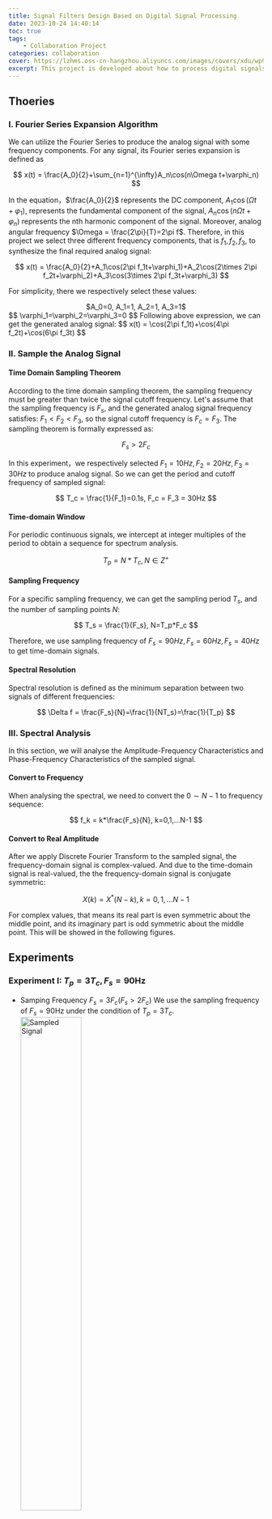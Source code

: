 ```yaml
---
title: Signal Filters Design Based on Digital Signal Processing
date: 2023-10-24 14:40:14
toc: true
tags:
    - Collaboration Project
categories: collaboration
cover: https://lzhms.oss-cn-hangzhou.aliyuncs.com/images/covers/xdu/wp9391562-music-wave-wallpapers.jpg
excerpt: This project is developed about how to process digital signals perfectly and design very useful signal filters.
---
```

## Thoeries

### I. Fourier Series Expansion Algorithm

We can utilize the Fourier Series to produce the analog signal with some frequency components. For any signal, its Fourier series expansion is defined as

$$
x(t) = \frac{A_0}{2}+\sum_{n=1}^{\infty}A_n\cos(n\Omega t+\varphi_n)
$$

In the equation，$\frac{A_0}{2}$ represents the DC component, $A_1\cos(\Omega t+\varphi_1)$, represents the fundamental component of the signal, $A_n\cos(n\Omega t+\varphi_n)$ represents the nth harmonic component of the signal. Moreover, analog angular frequency $\Omega = \frac{2\pi}{T}=2\pi f$.
Therefore, in this project we select three different frequency components, that is $f_1, f_2, f_3$, to synthesize the final required analog signal:

$$
x(t) = \frac{A_0}{2}+A_1\cos(2\pi f_1t+\varphi_1)+A_2\cos(2\times 2\pi f_2t+\varphi_2)+A_3\cos(3\times 2\pi f_3t+\varphi_3)
$$

For simplicity, there we respectively select these values:

<center>$A_0=0, A_1=1, A_2=1, A_3=1$</center>
$$
\varphi_1=\varphi_2=\varphi_3=0
$$
Following above expression, we can get the generated analog signal:
$$
x(t) = \cos(2\pi f_1t)+\cos(4\pi f_2t)+\cos(6\pi f_3t)
$$

### II. Sample the Analog Signal

#### Time Domain Sampling Theorem

According to the time domain sampling theorem, the sampling frequency must be greater than twice the signal cutoff frequency.
Let's assume that the sampling frequency is $F_s$, and the generated analog signal frequency satisfies: $F_1<F_2<F_3$, so the signal cutoff frequency is $F_c = F_3$. The sampling theorem is formally expressed as:

$$
F_s > 2F_c
$$

In this experiment，we respectively selected $F_1=10Hz, F_2=20Hz, F_3=30Hz$ to produce analog signal. So we can get the period and cutoff frequency of sampled signal:

$$
T_c = \frac{1}{F_1}=0.1s, F_c = F_3 = 30Hz
$$

#### Time-domain Window

For periodic continuous signals, we intercept at integer multiples of the period to obtain a sequence for spectrum analysis.

$$
T_p=N*T_c, N\in Z^+
$$

#### Sampling Frequency

For a specific sampling frequency, we can get the sampling period $T_s$, and the number of sampling points $N$:

$$
T_s = \frac{1}{F_s}, N=T_p*F_c
$$

Therefore, we use sampling frequency of $F_s=90Hz, F_s=60Hz, F_s=40Hz$ to get time-domain signals.

#### Spectral Resolution

Spectral resolution is defined as the minimum separation between two signals of different frequencies:

$$
\Delta f = \frac{F_s}{N}=\frac{1}{NT_s}=\frac{1}{T_p}
$$

### III. Spectral Analysis

In this section, we will analyse the Amplitude-Frequency Characteristics and Phase-Frequency Characteristics of the sampled signal.

#### Convert to Frequency

When analysing the spectral, we need to convert the $0\sim N-1$ to frequency sequence:

$$
f_k = k*\frac{F_s}{N}, k=0,1,...N-1
$$

#### Convert to Real Amplitude

After we apply Discrete Fourier Transform to the sampled signal, the frequency-domain signal is complex-valued. And due to the time-domain signal is real-valued, the the frequency-domain signal is conjugate symmetric:

$$
X(k) = X^*(N-k), k=0,1,...N-1
$$

For complex values, that means its real part is even symmetric about the middle point, and its imaginary part is odd symmetric about the middle point. This will be showed in the following figures.

## Experiments

### Experiment I: $T_p=3T_c, F_s=90$Hz

+ Samping Frequency $F_s = 3F_c(F_s > 2F_c)$
  We use the sampling frequency of $F_s=90$Hz under the condition of $T_p=3T_c$.
  <img src="https://cdn.jsdelivr.net/gh/LZHMS/picx-images-hosting@master/EBlog/Courses/Np3_90Hz_Sampling.qkarodnm2tc.png" alt="Sampled Signal" width="50%"/>
  <img src="https://cdn.jsdelivr.net/gh/LZHMS/picx-images-hosting@master/EBlog/Courses/Np3_90Hz_DFT.1oearbvg9zq8.webp" alt="Spectral Analysis Graph" width="50%"/>
+ Conclusions
  The sampling frequency satisfies the Time Domain Sampling Theorem so we can see there is no overlap in frequency domain about the amplitude-frequency characteristic. And when $f=10$Hz, $f=20$Hz, $f=30$Hz, we can get the amplitude very close to $1$ which is us defined in analop signal.

### Experiment II: $T_p=3T_c, F_s=60$Hz

+ Samping Frequency $F_s = 2F_c(F_s = 2F_c)$
  We use the sampling frequency of $F_s=60$Hz under the condition of $T_p=3T_c$.
  <img src="https://cdn.jsdelivr.net/gh/LZHMS/picx-images-hosting@master/EBlog/Courses/Np3_60Hz_Sampling.6gd816c8cxg0.png" alt="Sampled Signal" width="50%"/>
  <img src="https://cdn.jsdelivr.net/gh/LZHMS/picx-images-hosting@master/EBlog/Courses/Np3_60Hz_DFT.57gxppdnrrg0.webp" alt="Spectral Analysis Graph" width="50%"/>
+ Conclusions
  The sampling frequency equals the threhold of Time Domain Sampling Theorem so we can easily see that it will just become overlapping in frequency domain. And when $f=30$Hz that is also $F_s/2$ point, we can get this point very close to its symmetric frequency point.

### Experiment III: $T_p=3T_c, F_s=40$Hz

+ Samping Frequency $F_s = \frac{4}{3}F_c(F_s < 2F_c)$
  We use the sampling frequency of $F_s=40$Hz under the condition of $T_p=3T_c$.
  <img src="https://cdn.jsdelivr.net/gh/LZHMS/picx-images-hosting@master/EBlog/Courses/Np3_40Hz_Sampling.48kfqsokcha0.webp" alt="Sampled Signal" width="50%"/>
  <img src="https://cdn.jsdelivr.net/gh/LZHMS/picx-images-hosting@master/EBlog/Courses/Np3_40Hz_DFT.kf1tgvtvhgg.webp" alt="Spectral Analysis Graph" width="50%"/>
+ Conclusions
  The sampling frequency do not equal the Time Domain Sampling Theorem so we can obviously see that it has discarded the third frequency $f=30$Hz, which is caused by overlapping in frequency domain.

Note: in order to clearly analyse spectral of sampled signal, we also select the Time-domain Window of $T_p=50T_c$ to conduct experiments.

## Results

<img src="https://cdn.jsdelivr.net/gh/LZHMS/picx-images-hosting@master/EBlog/Courses/2.tnk4hwphuh.webp"/>

## Codes

```matlab main
%% Project Introduction:
%   This project is developed to design some signal filters based on digital
% signal processing.
clear, close all;
%% Produce and sample digital signal
f1 = 10;
f2 = 20;
f3 = 30;    % so the fc = f3 = 30Hz
Np = 50;          % number of periods for time-domain window
%% Experiment 1 (Choosing samling frequency fs = 3fc (fs > 2fs))
fs1 = 90;          % sampling frequency
xn1 = ProduceSamplingSignal(f1, f2, f3, fs1, Np, 'Sampling Analog Signal(fs = 3fc)');
DFTAnalysis(xn1, fs1, 'Frequency Response Characteristics(fs = 3fc)');

%% Experiment 2 (Choosing samling frequency fs = 2fc)
fs2 = 60;          % sampling frequency
xn2 = ProduceSamplingSignal(f1, f2, f3, fs2, Np, 'Sampling Analog Signal(fs = 2fc)');
DFTAnalysis(xn2, fs2, 'Frequency Response Characteristics(fs = 2fc)');

%% Experiment 3 (Choosing samling frequency fs < 2fc)
fs3 = 40;          % sampling frequency
xn3 = ProduceSamplingSignal(f1, f2, f3, fs3, Np, 'Sampling Analog Signal(fs < 2fc)');
DFTAnalysis(xn3, fs3, 'Frequency Response Characteristics(fs < 2fc)');

%% Experiment Description
% Experiment 4-7: Design a digital filter respectively with band pass, high
% pass, low pass, band stop based on ellipord.
%% Experiment 4: Design a digital filter with band pass using ellipord
fpl = 15; fpu=25; fsl=13; fsu=28;
rp = 1;           
rs = 40;
ellipBandPass(fpl, fpu, fsl, fsu, rp, rs, xn1, fs1, f1, Np, 'Digital Filter With Band Pass Using Ellipord(fs = 3fc)');
ellipBandPass(fpl, fpu, fsl, fsu, rp, rs, xn2, fs2, f1, Np, 'Digital Filter With Band Pass Using Ellipord(fs = 2fc)');
ellipBandPass(8, 10, 6, 12, rp, rs, xn3, fs3, f1, Np, 'Digital Filter With Band Pass Using Ellipord(fs < 2fc)');

%% Experiment 5: Design a digital filter with high pass using ellipord
fpz = 16; fsz = 13;
rp = 1;           
rs = 40;
ellipHighPass(fpz, fsz, rp, rs, xn1, fs1, f1, Np, 'Digital Filter With High Pass Using Ellipord(fs = 3fc)');
ellipHighPass(fpz, fsz, rp, rs, xn2, fs2, f1, Np, 'Digital Filter With High Pass Using Ellipord(fs = 2fc)');
ellipHighPass(15, 12, rp, rs, xn3, fs3, f1, Np, 'Digital Filter With High Pass Using Ellipord(fs < 2fc)');

%% Experiment 6: Design a digital filter with low pass using ellipord
fpz = 23; fsz=28; 
rp = 1;           
rs = 40;
ellipLowPass(fpz, fsz, rp, rs, xn1, fs1, f1, Np, 'Digital Filter With Low Pass Using Ellipord(fs = 3fc)');
ellipLowPass(fpz, fsz, rp, rs, xn2, fs2, f1, Np, 'Digital Filter With Low Pass Using Ellipord(fs = 2fc)');
ellipLowPass(12, 15, rp, rs, xn3, fs3, f1, Np, 'Digital Filter With Low Pass Using Ellipord(fs < 2fc)');

%% Experiment 7: Design a digital filter with band stop using ellipord
fpl = 15; fpu=25; fsl=17; fsu=22;
rp = 1;           
rs = 40;
ellipBandStop(fpl, fpu, fsl, fsu, rp, rs, xn1, fs1, f1, Np, 'Digital Filter With Band Stop Using Ellipord(fs = 3fc)');
ellipBandStop(fpl, fpu, fsl, fsu, rp, rs, xn2, fs2, f1, Np, 'Digital Filter With Band Stop Using Ellipord(fs = 2fc)');
ellipBandStop(5, 17, 8, 12, rp, rs, xn3, fs3, f1, Np, 'Digital Filter With Band Stop Using Ellipord(fs < 2fc)');

%% Experiment Description
% Experiment 8-11: Design a digital filter respectively with high pass, low
% pass, band pass, band stop based on hamming window.
%% Experiment 8: Design a digital filter with high pass using hamming window
fpz = 16; fsz = 13;
firlHighPass(fpz, fsz, xn1, fs1, f1, Np, 'Digital Filter With High Pass Using Hamming Window(fs = 3fc)');
firlHighPass(fpz, fsz, xn2, fs2, f1, Np, 'Digital Filter With High Pass Using Hamming Window(fs = 2fc)');
firlHighPass(15, 12, xn3, fs3, f1, Np, 'Digital Filter With High Pass Using Hamming Window(fs < 2fc)');
%% Experiment 9: Design a digital filter with low pass using hamming window
fpz = 23; fsz = 28;
firlLowPass(fpz, fsz, xn1, fs1, f1, Np, 'Digital Filter With Low Pass Using Hamming Window(fs = 3fc)');
firlLowPass(fpz, fsz, xn2, fs2, f1, Np, 'Digital Filter With Low Pass Using Hamming Window(fs = 2fc)');
firlLowPass(13, 17, xn3, fs3, f1, Np, 'Digital Filter With Low Pass Using Hamming Window(fs < 2fc)');
%% Experiment 10: Design a digital filter with band pass using hamming window
fpl = 15; fpu = 25;
firlBandPass(fpl, fpu, xn1, fs1, f1, Np, 'Digital Filter With Band Pass Using Hamming Window(fs = 3fc)');
firlBandPass(fpl, fpu, xn2, fs2, f1, Np, 'Digital Filter With Band Pass Using Hamming Window(fs = 2fc)');
firlBandPass(7, 15, xn3, fs3, f1, Np, 'Digital Filter With Band Pass Using Hamming Window(fs < 2fc)');
%% Experiment 11: Design a digital filter with band stop using hamming window
fsl = 15; fsu = 25;
firlBandStop(fsl, fsu, xn1, fs1, f1, Np, 'Digital Filter With Band Stop Using Hamming Window(fs = 3fc)');
firlBandStop(fsl, fsu, xn2, fs2, f1, Np, 'Digital Filter With Band Stop Using Hamming Window(fs = 2fc)');
firlBandStop(7, 15, xn3, fs3, f1, Np, 'Digital Filter With Band Band Stop Hamming Window(fs < 2fc)');
```

```matlab ProduceSamplingSignal
function xn = ProduceSamplingSignal(f1, f2, f3, fs, Np, Alltitle)
% Function Description: 
%        We want to make a digital signal composed of three frequency
%        components and sample the produced signal.
% Inputs: 
%        f1, f2, f3: means our selected frequency components, fs
%            represents the sampling frequency.
%        Np: means the number of periods.
% Outputs:
%        xn: represents the sampled signal.

    period = 1/f1;        % the period of analog signal(assuming f1 is the minimal)
    T = Np*period;         % sampling time-domain window(several periods)
    Ts = 1 / fs;          % sampling timestep
    t = 0: Ts : T;       % samping sequence of discrete sampling points
    % t = 0: 0.0001: T;     % analog time sequence

    % Step I: Produce digital signal
    xt = cos(2*pi*f1*t) + cos(2*pi*f2*t) + cos(2*pi*f3*t);
    % Step II: Sample produced signal
    xn = cos(2*pi*f1*t) + cos(2*pi*f2*t) + cos(2*pi*f3*t);

    % Step III: Visualize produced signal and sampled signal
    figure('Position', [210, 80, 950, 750]);
    subplot(2, 1, 1);
    plot(t, xt);
    title('Time-domain signal $x(t)$', 'Interpreter', 'latex', 'FontSize', 12);
    xlabel('$t/s$', 'Interpreter', 'latex', 'FontSize', 12);
    ylabel('Amplitude', 'Interpreter', 'latex', 'FontSize', 12);
    ylim([-2.5, 3.5]);
    grid on

    subplot(2, 1, 2);
    stem(t, xn);
    title('Time-domain sampled signal $x(n)$', 'Interpreter', 'latex', 'FontSize', 12);
    ylabel('Amplitude', 'Interpreter', 'latex', 'FontSize', 12);
    xlabel('$t/s$', 'Interpreter', 'latex', 'FontSize', 12);
    ylim([-2.5, 3.5]);
    grid on
    sgtitle(Alltitle, 'FontName', 'Times New Roman', 'FontSize', 14);
end
```

```matlab DFTAnalysis
function DFTAnalysis(xn, fs, Alltitle)
% Function Description:
%       This function calculates the DFT[x(n)] and do spectral analysis.
% Inputs:
%       xn: digital discrete signal
%       fs: sampling frequency
% Outputs:
%       No return

    N = length(xn);    % number of sampling points
    df = fs / N;       % spectral resolution
    f1 = (0:N-1)*df;    % tranverse to the frequncy sequence
    f2 =  2*(0:N-1)/N;
    % DFT using FFT algorithm
    Xk = fft(xn, N);   
    % Tranverse to the real amplitude
    RM = 2*abs(Xk)/N;
    Angle = angle(Xk);

    figure('Position', [210, 80, 950, 750]);
    % Amplitude-Frequency Characteristics
    subplot(4,1,1);
    stem(f1, RM,'.');
    title('Amplitude-Frequency Characteristics', 'Interpreter', 'latex', 'FontSize', 12);
    xlabel('$f$/Hz', 'Interpreter', 'latex', 'FontSize', 12);
    ylabel('Amplitude', 'Interpreter', 'latex', 'FontSize', 12);
    grid on;
  
    % Phase-Frequency Characteristics
    subplot(4,1,2);
    stem(f1, Angle,'.'); 
    line([(N-1)*df, 0],[0,0]);
    title('Phase-Frequency Characteristics', 'Interpreter', 'latex', 'FontSize', 12);
    xlabel('$f$/Hz', 'Interpreter', 'latex', 'FontSize', 12);
    ylabel('Phase', 'Interpreter', 'latex', 'FontSize', 12);
    grid on;

    % Amplitude-Frequency Characteristics
    subplot(4,1,3);
    plot(f2, abs(Xk));
    title('Amplitude-Frequency Characteristics', 'Interpreter', 'latex', 'FontSize', 12);
    xlabel('\omega/\pi', 'FontSize', 12);
    ylabel('Amplitude', 'Interpreter', 'latex', 'FontSize', 12);
    grid on;
  
    % Phase-Frequency Characteristics
    subplot(4,1,4);
    plot(f2, Angle);
    title('Phase-Frequency Characteristics', 'Interpreter', 'latex', 'FontSize', 12);
    xlabel('\omega/\pi', 'FontSize', 12);
    ylabel('Phase', 'Interpreter', 'latex', 'FontSize', 12);
    ylim([-3.5, 3.5]);
    grid on;
    sgtitle(Alltitle, 'FontName', 'Times New Roman', 'FontSize', 14);
end
```

```matlab ellipBandPass
function ellipBandPass(fpl, fpu, fsl, fsu, rp, rs, x, fs, f1, Np, Alltitle)
    wp = [2*fpl/fs, 2*fpu/fs];
    ws = [2*fsl/fs, 2*fsu/fs];
    [N, wn] = ellipord(wp, ws, rp, rs);    % 获取阶数和截止频率
    [B, A] = ellip(N, rp, rs, wn, 'bandpass');         % 获得转移函数系数

    filter_bp_s = filter(B, A, x);
    X_bp_s = abs(fft(filter_bp_s));
    X_bp_s_angle = angle(fft(filter_bp_s));
  
    % plot the graphs  
    period = 1/f1;        % the period of analog signal(assuming f1 is the minimal)
    T = Np*period;         % sampling time-domain window(several periods)
    Ts = 1 / fs;          % sampling timestep
    t = 0: Ts : T;       % samping sequence of discrete sampling points
    N = length(x);    % number of sampling points
    f =  2*(0:N-1)/N;

    % 带通滤波器频谱特性
    figure('Position', [210, 80, 950, 750]);
    subplot(4,4,[1,2,5,6]);
    M = 512;
    wk = 0:pi/M:pi;
    Hz = freqz(B,A,wk);
    plot(wk/pi, 20*log10(abs(Hz)));
    xlabel('\omega/\pi', 'FontSize', 12);
    ylabel('$20lg|Hg(\omega)|$', 'Interpreter', 'latex', 'FontSize', 12);
    title('带通滤波器频谱特性');
    axis([0.2,0.9,-80,20]);set(gca,'Xtick',0:0.1:1,'Ytick',-80:20:20);
    grid on;

    subplot(4,4,[3,4,7,8]);
    plot(t, filter_bp_s);
    xlabel('t/s', 'Interpreter', 'latex', 'FontSize', 12);
    ylabel('Amplitude', 'Interpreter', 'latex', 'FontSize', 12);
    grid on;

    subplot(4,4,[9, 10, 11, 12]);
    plot(f, X_bp_s);
    title('带通滤波后频域幅度特性');
    ylabel('Amplitude', 'Interpreter', 'latex', 'FontSize', 12);
    grid on;

    subplot(4,4,[13, 14, 15, 16]);
    plot(f, X_bp_s_angle);
    title('带通滤波后频域相位特性');  
    xlabel('\omega/\pi', 'FontSize', 12);
    ylabel('Phase', 'Interpreter', 'latex', 'FontSize', 12);
    ylim([-3.5, 3.5]);
    grid on;
    sgtitle(Alltitle, 'FontName', 'Times New Roman', 'FontSize', 14);
end
```

```matlab ellipHighPass
function ellipHighPass(fpz, fsz, rp, rs, x, fs, f1, Np, Alltitle)
    wpz = 2*fpz/fs;
    wsz = 2*fsz/fs;
    [N, wn] = ellipord(wpz, wsz, rp, rs);    % 获取阶数和截止频率
    [B, A] = ellip(N, rp, rs, wn, 'high');         % 获得转移函数系数

    filter_hp_s = filter(B, A, x);
    X_hp_s = abs(fft(filter_hp_s));
    X_hp_s_angle = angle(fft(filter_hp_s));
  
    % plot the graphs  
    period = 1/f1;        % the period of analog signal(assuming f1 is the minimal)
    T = Np*period;         % sampling time-domain window(several periods)
    Ts = 1 / fs;          % sampling timestep
    t = 0: Ts : T;       % samping sequence of discrete sampling points
    N = length(x);    % number of sampling points
    f =  2*(0:N-1)/N;

    % 高通滤波器频谱特性
    figure('Position', [210, 80, 950, 750]);
    subplot(4,4,[1,2,5,6]);
    M = 512;
    wk = 0:pi/M:pi;
    Hz = freqz(B,A,wk);
    plot(wk/pi, 20*log10(abs(Hz)));
    xlabel('\omega/\pi', 'FontSize', 12);
    ylabel('$20lg|Hg(\omega)|$', 'Interpreter', 'latex', 'FontSize', 12);
    title('高通滤波器频谱特性');
    axis([0.2,0.8,-80,20]);
    set(gca,'Xtick',0:0.1:1,'Ytick',-80:20:20);
    grid on;

    subplot(4,4,[3,4,7,8]);
    plot(t, filter_hp_s);
    title('高通滤波后时域图形');
    xlabel('t/s', 'Interpreter', 'latex', 'FontSize', 12);
    ylabel('Amplitude', 'Interpreter', 'latex', 'FontSize', 12);
    grid on;

    subplot(4,4,[9, 10, 11, 12]);
    plot(f, X_hp_s);
    title('高通滤波后频域幅度特性');
    ylabel('Amplitude', 'Interpreter', 'latex', 'FontSize', 12);
    grid on;

    subplot(4,4,[13, 14, 15, 16]);
    plot(f, X_hp_s_angle);
    title('高通滤波后频域相位特性');  
    xlabel('\omega/\pi', 'FontSize', 12);
    ylabel('Phase', 'Interpreter', 'latex', 'FontSize', 12);
    ylim([-3.5, 3.5]);
    grid on;
    sgtitle(Alltitle, 'FontName', 'Times New Roman', 'FontSize', 14);
end
```

```matlab ellipLowPass
function ellipLowPass(fpz, fsz, rp, rs, x, fs, f1, Np, Alltitle)
    wpz = 2*fpz/fs;
    wsz = 2*fsz/fs;
    [N, wn] = ellipord(wpz, wsz, rp, rs);    % 获取阶数和截止频率
    [B, A] = ellip(N, rp, rs, wn, 'low');         % 获得转移函数系数

    filter_hp_s = filter(B, A, x);
    X_hp_s = abs(fft(filter_hp_s));
    X_hp_s_angle = angle(fft(filter_hp_s));
  
    % plot the graphs  
    period = 1/f1;        % the period of analog signal(assuming f1 is the minimal)
    T = Np*period;         % sampling time-domain window(several periods)
    Ts = 1 / fs;          % sampling timestep
    t = 0: Ts : T;       % samping sequence of discrete sampling points
    N = length(x);    % number of sampling points
    f =  2*(0:N-1)/N;

    % 低通滤波器频谱特性
    figure('Position', [210, 80, 950, 750]);
    subplot(4,4,[1,2,5,6]);
    M = 512;
    wk = 0:pi/M:pi;
    Hz = freqz(B,A,wk);
    plot(wk/pi, 20 * log10(abs(Hz)));
    xlabel('\omega/\pi', 'FontSize', 12);
    ylabel('$20lg|Hg(\omega)|$', 'Interpreter', 'latex', 'FontSize', 12);
    title('低通滤波器频谱特性');
    axis([0.2,0.9,-80,20]);
    set(gca,'Xtick',0:0.1:1,'Ytick',-80:20:20)
    grid on;

    subplot(4,4,[3,4,7,8]);
    plot(t, filter_hp_s);
    title('低通滤波后时域图形');
    xlabel('t/s', 'Interpreter', 'latex', 'FontSize', 12);
    ylabel('Amplitude', 'Interpreter', 'latex', 'FontSize', 12);
    grid on;

    subplot(4,4,[9, 10, 11, 12]);
    plot(f, X_hp_s);
    title('低通滤波后频域幅度特性');
    ylabel('Amplitude', 'Interpreter', 'latex', 'FontSize', 12);
    grid on;

    subplot(4,4,[13, 14, 15, 16]);
    plot(f, X_hp_s_angle);
    title('低通滤波后频域相位特性');   
    xlabel('\omega/\pi', 'FontSize', 12);
    ylabel('Phase', 'Interpreter', 'latex', 'FontSize', 12);
    ylim([-3.5, 3.5]);
    grid on;
    sgtitle(Alltitle, 'FontName', 'Times New Roman', 'FontSize', 14);
end
```

```matlab ellipBandStop
function ellipBandStop(fpl, fpu, fsl, fsu, rp, rs, x, fs, f1, Np, Alltitle)
    wp = [2*fpl/fs, 2*fpu/fs];
    ws = [2*fsl/fs, 2*fsu/fs];
    [N, wn] = ellipord(wp, ws, rp, rs);    % 获取阶数和截止频率
    [B, A] = ellip(N, rp, rs, wn, 'stop');         % 获得转移函数系数

    filter_bp_s = filter(B, A, x);
    X_bp_s = abs(fft(filter_bp_s));
    X_bp_s_angle = angle(fft(filter_bp_s));
  
    % plot the graphs  
    period = 1/f1;        % the period of analog signal(assuming f1 is the minimal)
    T = Np*period;         % sampling time-domain window(several periods)
    Ts = 1 / fs;          % sampling timestep
    t = 0: Ts : T;       % samping sequence of discrete sampling points
    N = length(x);    % number of sampling points
    f =  2*(0:N-1)/N;

    % 带阻滤波器频谱特性
    figure('Position', [210, 80, 950, 750]);
    subplot(4,4,[1,2,5,6]);
    M = 512;
    wk = 0:pi/M:pi;
    Hz = freqz(B,A,wk);
    plot(wk/pi, 20*log10(abs(Hz)));
    xlabel('\omega/\pi', 'FontSize', 12);
    ylabel('$20lg|Hg(\omega)|$', 'Interpreter', 'latex', 'FontSize', 12);
    title('带阻滤波器频谱特性');
    axis([0.2,0.9,-80,20]);
    set(gca,'Xtick',0:0.1:1,'Ytick',-80:20:20);
    grid on;
   
    subplot(4,4,[3,4,7,8]);
    plot(t, filter_bp_s);
    title('带阻滤波后时域图形');
    xlabel('t/s', 'Interpreter', 'latex', 'FontSize', 12);
    ylabel('Amplitude', 'Interpreter', 'latex', 'FontSize', 12);
    grid on;

    subplot(4,4,[9, 10, 11, 12]);
    plot(f, X_bp_s);
    title('带阻滤波后频域幅度特性');
    ylabel('Amplitude', 'Interpreter', 'latex', 'FontSize', 12);
    grid on;

    subplot(4,4,[13, 14, 15, 16]);
    plot(f, X_bp_s_angle);
    title('带阻滤波后频域相位特性');  
    xlabel('\omega/\pi', 'FontSize', 12);
    ylabel('Phase', 'Interpreter', 'latex', 'FontSize', 12);
    ylim([-3.5, 3.5]);
    grid on;
    sgtitle(Alltitle, 'FontName', 'Times New Roman', 'FontSize', 14);
end
```

```matlab firlHighPass
function firlHighPass(fpz, fsz, x, fs, f1, Np, Alltitle)
    wpz = 2 * pi * fpz / fs;
    wsz = 2 * pi * fsz / fs;
    DB = wpz - wsz;              % 计算过渡带宽度
    N0 = ceil(6.2 * pi / DB);    % 计算所需h(n)长度N0
    N = N0 + mod(N0 + 1, 2);     % 确保h(n)长度N是奇数

    wc = (wpz + wsz) /2 / pi;    % 计算理想高通滤波器通带截止频率
    hn = fir1(N-1, wc, 'high', hamming(N));

    filter_hp_s = filter(hn, 1, x);
    X_hp_s = abs(fft(filter_hp_s));
    X_hp_s_angle = angle(fft(filter_hp_s));
  
    % plot the graphs  
    period = 1/f1;        % the period of analog signal(assuming f1 is the minimal)
    T = Np*period;         % sampling time-domain window(several periods)
    Ts = 1 / fs;          % sampling timestep
    t = 0: Ts : T;       % samping sequence of discrete sampling points
    N = length(x);    % number of sampling points
    f =  2*(0:N-1)/N;

    figure('Position', [210, 80, 950, 750]);
    subplot(4,4,[1,2,5,6]);
    M = 1024;
    k = 1:M / 2;
    wk = 2*(0:M/2-1)/M;
    Hz = freqz(hn, 1);
    plot(wk, 20*log10(abs(Hz(k))));
    xlabel('\omega/\pi', 'FontSize', 12);
    ylabel('$20lg|Hg(\omega)|$', 'Interpreter', 'latex', 'FontSize', 12);
    title('高通滤波器频谱特性')
    axis([0.2,0.8,-80,20]);
    set(gca,'Xtick',0:0.1:1,'Ytick',-80:20:20)
    grid on;
   
    subplot(4,4,[3,4,7,8]);
    plot(t, filter_hp_s);
    title('高通滤波后时域图形');
    txt = xlabel('t/s', 'FontSize', 12);
    set(txt, 'Interpreter', 'latex', 'FontSize', 12);
    txt = ylabel('Amplitude', 'FontSize', 12);
    set(txt, 'Interpreter', 'latex', 'FontSize', 12);
    grid on;

    subplot(4,4,[9, 10, 11, 12]);
    plot(f, X_hp_s);
    title('高通滤波后频域幅度特性');
    txt = ylabel('Amplitude', 'FontSize', 12);
    set(txt, 'Interpreter', 'latex', 'FontSize', 12);
    grid on;

    subplot(4,4,[13, 14, 15, 16]);
    plot(f, X_hp_s_angle);
    title('高通滤波后频域相位特性');  
    txt = ylabel('Phase', 'FontSize', 12);
    ylim([-3.5, 3.5]);
    xlabel('\omega/\pi', 'FontSize', 12);
    set(txt, 'Interpreter', 'latex', 'FontSize', 12);
    grid on;
    sgtitle(Alltitle, 'FontName', 'Times New Roman', 'FontSize', 14);
end
```

```matlab firlLowPass
function firlLowPass(fpz, fsz, x, fs, f1, Np, Alltitle)
    wpz = 2 * pi * fpz / fs;
    wsz = 2 * pi * fsz / fs;
    DB = wsz - wpz;         
    N0 = ceil(6.2 * pi / DB);
    N = N0 + mod(N0 + 1, 2);   

    wc = (wpz + wsz) / 2 / pi;
    hn = fir1(N-1, wc, 'low', hamming(N));

    filter_hp_s = filter(hn, 1, x);
    X_hp_s = abs(fft(filter_hp_s));
    X_hp_s_angle = angle(fft(filter_hp_s));
  
    % plot the graphs  
    period = 1/f1;        % the period of analog signal(assuming f1 is the minimal)
    T = Np*period;         % sampling time-domain window(several periods)
    Ts = 1 / fs;          % sampling timestep
    t = 0: Ts : T;       % samping sequence of discrete sampling points
    N = length(x);    % number of sampling points
    f =  2*(0:N-1)/N;

    figure('Position', [210, 80, 950, 750]);
    subplot(4,4,[1,2,5,6]);
    M = 1024;
    k = 1:M / 2;
    wk = 2*(0:M/2-1)/M;
    Hz = freqz(hn, 1);
    plot(wk, 20*log10(abs(Hz(k))));
    xlabel('\omega/\pi', 'FontSize', 12);
    ylabel('$20lg|Hg(\omega)|$', 'Interpreter', 'latex', 'FontSize', 12);
    title('低通滤波器频谱特性')
    axis([0.2,0.9,-80,20]);
    set(gca,'Xtick',0:0.1:1,'Ytick',-80:20:20)
    grid on;
   
    subplot(4,4,[3,4,7,8]);
    plot(t, filter_hp_s);
    title('低通滤波后时域图形');
    txt = xlabel('t/s', 'FontSize', 12);
    set(txt, 'Interpreter', 'latex', 'FontSize', 12);
    txt = ylabel('Amplitude', 'FontSize', 12);
    set(txt, 'Interpreter', 'latex', 'FontSize', 12);
    grid on;

    subplot(4,4,[9, 10, 11, 12]);
    plot(f, X_hp_s);
    title('低通滤波后频域幅度特性');
    txt = ylabel('Amplitude', 'FontSize', 12);
    set(txt, 'Interpreter', 'latex', 'FontSize', 12);
    grid on;

    subplot(4,4,[13, 14, 15, 16]);
    plot(f, X_hp_s_angle);
    title('低通滤波后频域相位特性');  
    txt = ylabel('Phase', 'FontSize', 12);
    ylim([-3.5, 3.5]);
    xlabel('\omega/\pi', 'FontSize', 12);
    set(txt, 'Interpreter', 'latex', 'FontSize', 12);
    grid on;
    sgtitle(Alltitle, 'FontName', 'Times New Roman', 'FontSize', 14);
end
```

```matlab firlBandPass
function firlBandPass(fpl, fpu, x, fs, f1, Np, Alltitle)
    wpl = 2 * fpl / fs;
    wpu = 2 * fpu / fs;
    fpass = [wpl, wpu];
    N = 111;
    hn = fir1(N-1, fpass, 'bandpass', hamming(N));

    filter_hp_s = filter(hn, 1, x);
    X_hp_s = abs(fft(filter_hp_s));
    X_hp_s_angle = angle(fft(filter_hp_s));
  
    % plot the graphs  
    period = 1/f1;        % the period of analog signal(assuming f1 is the minimal)
    T = Np*period;         % sampling time-domain window(several periods)
    Ts = 1 / fs;          % sampling timestep
    t = 0: Ts : T;       % samping sequence of discrete sampling points
    N = length(x);    % number of sampling points
    f =  2*(0:N-1)/N;

    figure('Position', [210, 80, 950, 750]);
    subplot(4,4,[1,2,5,6]);
    M = 1024;
    k = 1:M / 2;
    wk = 2*(0:M/2-1)/M;
    Hz = freqz(hn, 1);
    plot(wk, 20*log10(abs(Hz(k))));
    xlabel('\omega/\pi', 'FontSize', 12);
    ylabel('$20lg|Hg(\omega)|$', 'Interpreter', 'latex', 'FontSize', 12);
    title('带通滤波器频谱特性')
    axis([0.2,0.9,-80,20]);
    set(gca,'Xtick',0:0.1:1,'Ytick',-80:20:20)
    grid on;
   
    subplot(4,4,[3,4,7,8]);
    plot(t, filter_hp_s);
    title('带通滤波后时域图形');
    txt = xlabel('t/s', 'FontSize', 12);
    set(txt, 'Interpreter', 'latex', 'FontSize', 12);
    txt = ylabel('Amplitude', 'FontSize', 12);
    set(txt, 'Interpreter', 'latex', 'FontSize', 12);
    grid on;

    subplot(4,4,[9, 10, 11, 12]);
    plot(f, X_hp_s);
    title('带通滤波后频域幅度特性');
    txt = ylabel('Amplitude', 'FontSize', 12);
    set(txt, 'Interpreter', 'latex', 'FontSize', 12);
    grid on;

    subplot(4,4,[13, 14, 15, 16]);
    plot(f, X_hp_s_angle);
    title('带通滤波后频域相位特性');  
    txt = ylabel('Phase', 'FontSize', 12);
    ylim([-3.5, 3.5]);
    xlabel('\omega/\pi', 'FontSize', 12);
    set(txt, 'Interpreter', 'latex', 'FontSize', 12);
    grid on;
    sgtitle(Alltitle, 'FontName', 'Times New Roman', 'FontSize', 14);
end
```

```matlab firlBandStop
function firlBandStop(fsl, fsu, x, fs, f1, Np, Alltitle)
    wsl = 2 * fsl / fs;
    wsu = 2 * fsu / fs;
    fstop = [wsl, wsu];
    N = 111;
    hn = fir1(N-1, fstop, 'stop', hamming(N));

    filter_hp_s = filter(hn, 1, x);
    X_hp_s = abs(fft(filter_hp_s));
    X_hp_s_angle = angle(fft(filter_hp_s));
  
    % plot the graphs  
    period = 1/f1;        % the period of analog signal(assuming f1 is the minimal)
    T = Np*period;         % sampling time-domain window(several periods)
    Ts = 1 / fs;          % sampling timestep
    t = 0: Ts : T;       % samping sequence of discrete sampling points
    N = length(x);    % number of sampling points
    f =  2*(0:N-1)/N;

    figure('Position', [210, 80, 950, 750]);
    subplot(4,4,[1,2,5,6]);
    M = 1024;
    k = 1:M / 2;
    wk = 2*(0:M/2-1)/M;
    Hz = freqz(hn, 1);
    plot(wk, 20*log10(abs(Hz(k))));
    xlabel('\omega/\pi', 'FontSize', 12);
    ylabel('$20lg|Hg(\omega)|$', 'Interpreter', 'latex', 'FontSize', 12);
    title('带阻滤波器频谱特性')
    axis([0.2,0.9,-80,20]);
    set(gca,'Xtick',0:0.1:1,'Ytick',-80:20:20)
    grid on;
   
    subplot(4,4,[3,4,7,8]);
    plot(t, filter_hp_s);
    title('带阻滤波后时域图形');
    txt = xlabel('t/s', 'FontSize', 12);
    set(txt, 'Interpreter', 'latex', 'FontSize', 12);
    txt = ylabel('Amplitude', 'FontSize', 12);
    set(txt, 'Interpreter', 'latex', 'FontSize', 12);
    grid on;

    subplot(4,4,[9, 10, 11, 12]);
    plot(f, X_hp_s);
    title('带阻滤波后频域幅度特性');
    txt = ylabel('Amplitude', 'FontSize', 12);
    set(txt, 'Interpreter', 'latex', 'FontSize', 12);
    grid on;

    subplot(4,4,[13, 14, 15, 16]);
    plot(f, X_hp_s_angle);
    title('带阻滤波后频域相位特性');  
    txt = ylabel('Phase', 'FontSize', 12);
    ylim([-3.5, 3.5]);
    xlabel('\omega/\pi', 'FontSize', 12);
    set(txt, 'Interpreter', 'latex', 'FontSize', 12);
    grid on;
    sgtitle(Alltitle, 'FontName', 'Times New Roman', 'FontSize', 14);
end
```

## 数字信号处理学习笔记
{% message color:info %}
本章节主要是在课程学习过程中整理出的笔记文档。
{% endmessage %}
<iframe src="/pdfjs/web/viewer.html?file=/pdf/collaboration/DigitalSignalProcessingNotes.pdf" style='width:100%;height:800px'></iframe>


## Contributors

+ [Zhihao Li](https://lzhms.github.io/)

## Reference
<div style="border: 1px solid #ccc; padding: 15px; border-radius: 5px; box-shadow: 0px 4px 8px rgba(0, 0, 0, 0.1);">
    <p>王文俊. 2023年秋, 数字信号处理, 西安电子科技大学.</p>
    <p>
        <a href="https://mooc1.chaoxing.com/mooc-ans/course/236249651.html">
            https://mooc1.chaoxing.com/mooc-ans/course/236249651.html
        </a>
    </p>
</div>